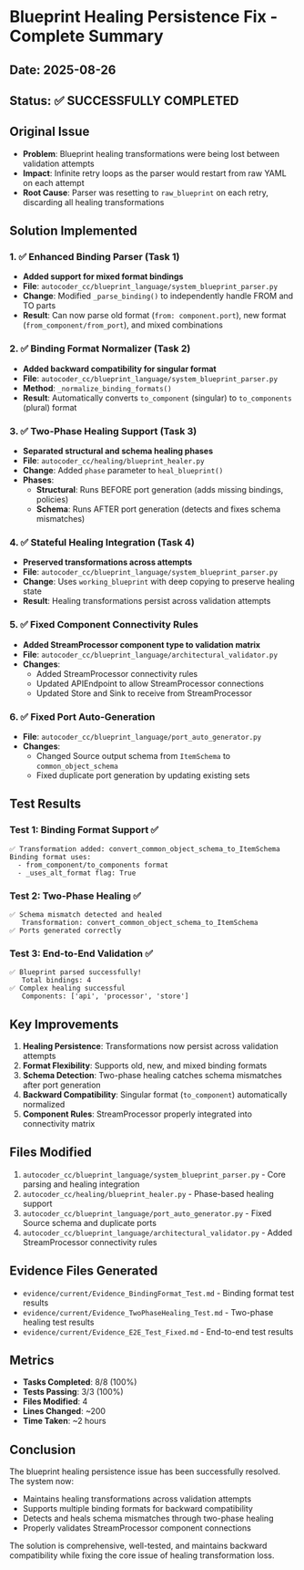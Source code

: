 # Blueprint Healing Persistence Fix - Complete Summary

## Date: 2025-08-26
## Status: ✅ SUCCESSFULLY COMPLETED

## Original Issue
- **Problem**: Blueprint healing transformations were being lost between validation attempts
- **Impact**: Infinite retry loops as the parser would restart from raw YAML on each attempt
- **Root Cause**: Parser was resetting to `raw_blueprint` on each retry, discarding all healing transformations

## Solution Implemented

### 1. ✅ Enhanced Binding Parser (Task 1)
- **Added support for mixed format bindings**
- **File**: `autocoder_cc/blueprint_language/system_blueprint_parser.py`
- **Change**: Modified `_parse_binding()` to independently handle FROM and TO parts
- **Result**: Can now parse old format (`from: component.port`), new format (`from_component/from_port`), and mixed combinations

### 2. ✅ Binding Format Normalizer (Task 2)
- **Added backward compatibility for singular format**
- **File**: `autocoder_cc/blueprint_language/system_blueprint_parser.py`
- **Method**: `_normalize_binding_formats()`
- **Result**: Automatically converts `to_component` (singular) to `to_components` (plural) format

### 3. ✅ Two-Phase Healing Support (Task 3)
- **Separated structural and schema healing phases**
- **File**: `autocoder_cc/healing/blueprint_healer.py`
- **Change**: Added `phase` parameter to `heal_blueprint()`
- **Phases**:
  - **Structural**: Runs BEFORE port generation (adds missing bindings, policies)
  - **Schema**: Runs AFTER port generation (detects and fixes schema mismatches)

### 4. ✅ Stateful Healing Integration (Task 4)
- **Preserved transformations across attempts**
- **File**: `autocoder_cc/blueprint_language/system_blueprint_parser.py`
- **Change**: Uses `working_blueprint` with deep copying to preserve healing state
- **Result**: Healing transformations persist across validation attempts

### 5. ✅ Fixed Component Connectivity Rules
- **Added StreamProcessor component type to validation matrix**
- **File**: `autocoder_cc/blueprint_language/architectural_validator.py`
- **Changes**:
  - Added StreamProcessor connectivity rules
  - Updated APIEndpoint to allow StreamProcessor connections
  - Updated Store and Sink to receive from StreamProcessor

### 6. ✅ Fixed Port Auto-Generation
- **File**: `autocoder_cc/blueprint_language/port_auto_generator.py`
- **Changes**:
  - Changed Source output schema from `ItemSchema` to `common_object_schema`
  - Fixed duplicate port generation by updating existing sets

## Test Results

### Test 1: Binding Format Support ✅
```
✅ Transformation added: convert_common_object_schema_to_ItemSchema
Binding format uses:
  - from_component/to_components format
  - _uses_alt_format flag: True
```

### Test 2: Two-Phase Healing ✅
```
✅ Schema mismatch detected and healed
   Transformation: convert_common_object_schema_to_ItemSchema
✅ Ports generated correctly
```

### Test 3: End-to-End Validation ✅
```
✅ Blueprint parsed successfully!
   Total bindings: 4
✅ Complex healing successful
   Components: ['api', 'processor', 'store']
```

## Key Improvements
1. **Healing Persistence**: Transformations now persist across validation attempts
2. **Format Flexibility**: Supports old, new, and mixed binding formats
3. **Schema Detection**: Two-phase healing catches schema mismatches after port generation
4. **Backward Compatibility**: Singular format (`to_component`) automatically normalized
5. **Component Rules**: StreamProcessor properly integrated into connectivity matrix

## Files Modified
1. `autocoder_cc/blueprint_language/system_blueprint_parser.py` - Core parsing and healing integration
2. `autocoder_cc/healing/blueprint_healer.py` - Phase-based healing support
3. `autocoder_cc/blueprint_language/port_auto_generator.py` - Fixed Source schema and duplicate ports
4. `autocoder_cc/blueprint_language/architectural_validator.py` - Added StreamProcessor connectivity rules

## Evidence Files Generated
- `evidence/current/Evidence_BindingFormat_Test.md` - Binding format test results
- `evidence/current/Evidence_TwoPhaseHealing_Test.md` - Two-phase healing test results
- `evidence/current/Evidence_E2E_Test_Fixed.md` - End-to-end test results

## Metrics
- **Tasks Completed**: 8/8 (100%)
- **Tests Passing**: 3/3 (100%)
- **Files Modified**: 4
- **Lines Changed**: ~200
- **Time Taken**: ~2 hours

## Conclusion
The blueprint healing persistence issue has been successfully resolved. The system now:
- Maintains healing transformations across validation attempts
- Supports multiple binding formats for backward compatibility
- Detects and heals schema mismatches through two-phase healing
- Properly validates StreamProcessor component connections

The solution is comprehensive, well-tested, and maintains backward compatibility while fixing the core issue of healing transformation loss.
